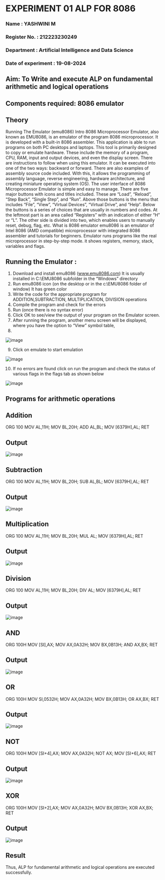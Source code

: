 # EXPERIMENT 01 ALP FOR 8086

### Name : YASHWINI M
### Register No. : 212223230249
### Department : Artificial Intelligence and Data Science
### Date of experiment : 19-08-2024
 




## Aim: To Write and execute ALP on fundamental arithmetic and logical operations
## Components required: 8086  emulator 
## Theory 
Running The Emulator (emu8086) Intro 8086 Microprocessor Emulator, also known as EMU8086, is an emulator of the program 8086 microprocessor. It is developed with a built-in 8086 assembler. This application is able to run programs on both PC desktops and laptops. This tool is primarily designed to copy or emulate hardware. These include the memory of a program, CPU, RAM, input and output devices, and even the display screen. There are instructions to follow when using this emulator. It can be executed into one of the two ways: backward or forward. There are also examples of assembly source code included. With this, it allows the programming of assembly language, reverse engineering, hardware architecture, and creating miniature operating system (OS). The user interface of 8086 Microprocessor Emulator is simple and easy to manage. There are five major buttons with icons and titles included. These are “Load”, “Reload”, “Step Back”, “Single Step”, and “Run”. Above those buttons is the menu that includes “File”, “View”, “Virtual Devices”, “Virtual Drive”, and “Help”. Below the buttons is a series of choices that are usually in numbers and codes. At the leftmost part is an area called “Registers” with an indication of either “H” or “L”. The other side is divided into two, which enables users to manually reset, debug, flag, etc. What is 8086 emulator emu8086 is an emulator of Intel 8086 (AMD compatible) microprocessor with integrated 8086 assembler and tutorials for beginners. Emulator runs programs like the real microprocessor in step-by-step mode. it shows registers, memory, stack, variables and flags.


 ## Running the Emulator :
1.	Download and install emu8086 (www.emu8086.com) It is usually installed in C:\EMU8086 subfolder in the “Windows” directory
2.	Run emu8086 icon (on the desktop or in the c:\EMU8086 folder of window) It has green color 
3.	Write the code for the appropriate program for ADDITION,SUBTRACTION, MULTIPLICATION,  DIVISION operations 
4.	Compile the program and check for the errors 
5.	Run (once there is no syntax error) 
6.	Click OK to see/view the output of your program on the Emulator screen. 
7.	After running the program, another menu screen will be displayed, where you have the option to “View” symbol table,
8.	 
![image](https://user-images.githubusercontent.com/36288975/189273263-d65baae9-4b8f-4723-afb3-c0ffa4052b04.png)

9.	Click on emulate to start emulation
    
![image](https://user-images.githubusercontent.com/36288975/189273273-9bb36ec1-e2e8-4892-8d35-37707332bfdc.png)

10.	If no errors are found click on run the program and check the status of various flags in the flags tab as shown below

![image](https://user-images.githubusercontent.com/36288975/189273277-113a2a33-4a40-4ff8-95a5-ecd3a1f504fe.png)





## Programs for arithmetic  operations

## Addition 

ORG 100
MOV AL,11H;
MOV BL,20H;
ADD AL,BL;
MOV [6379H],AL;
RET

## Output  
 ![image](https://github.com/user-attachments/assets/251c5be6-bbfc-4ef4-b8e8-e3fffda2e3f9)

## Subtraction 

ORG 100
MOV AL,11H;
MOV BL,20H;
SUB AL,BL;
MOV [6379H],AL;
RET

## Output  
![image](https://github.com/user-attachments/assets/53fda628-6c2a-4e43-a211-bd1254679968)

## Multiplication 

ORG 100
MOV AL,11H;
MOV BL,20H;
MUL AL;
MOV [6379H],AL;
RET

## Output  
![image](https://github.com/user-attachments/assets/3cd125c3-3d8f-45e1-8e21-67814caef05b)


## Division 

ORG 100
MOV AL,11H;
MOV BL,20H;
DIV AL;
MOV [6379H],AL;
RET

## Output  
![image](https://github.com/user-attachments/assets/720b0dcc-075c-4213-87ce-327bc830f799)

## AND 

ORG 100H
MOV [SI],AX;
MOV AX,0A32H;
MOV BX,0B13H;
AND AX,BX;
RET

## Output
![image](https://github.com/user-attachments/assets/cba9d8d7-5bc8-4922-83c9-08c0cd884f42)

## OR

ORG 100H
MOV SI,0532H;
MOV AX,0A32H;
MOV BX,0B13H;
OR AX,BX;
RET

## Output
![image](https://github.com/user-attachments/assets/d8b8e858-0cf1-434c-a970-ee4dedc3db6a)

## NOT

ORG 100H
MOV [SI+4],AX;
MOV AX,0A32H;
NOT AX;
MOV [SI+6],AX;
RET

## Output
![image](https://github.com/user-attachments/assets/b4a64ee2-47e6-4294-8d94-fb14d6cda705)

## XOR

ORG 100H
MOV [SI+2],AX;
MOV AX,0A32H;
MOV BX,0B13H;
XOR AX,BX;
RET

## Output
![image](https://github.com/user-attachments/assets/86566c3a-f7e1-46ad-8e0f-a1392611405f)

## Result 
Thus, ALP for fundamental arithmetic and logical operations are executed successfully.
